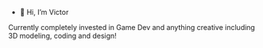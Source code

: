 - 👋 Hi, I’m Victor

Currently completely invested in Game Dev and anything creative including 3D modeling, coding and design!

<!---
VictorAlmeida4213/VictorAlmeida4213 is a ✨ special ✨ repository because its `README.md` (this file) appears on your GitHub profile.
You can click the Preview link to take a look at your changes.
--->
